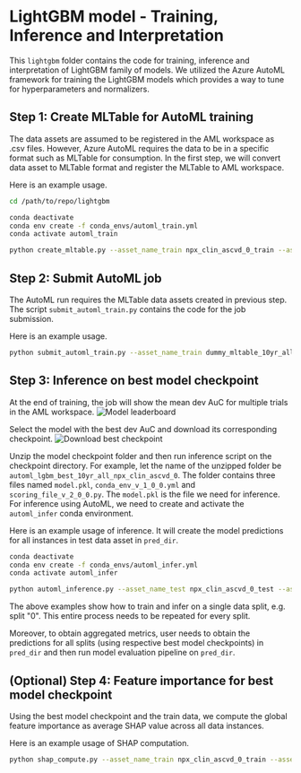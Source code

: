 # LightGBM model - Training, Inference and Interpretation

This `lightgbm` folder contains the code for training, inference and interpretation of LightGBM family of models. We utilized the Azure AutoML framework for training the LightGBM models which provides a way to tune for hyperparameters and normalizers.

## Step 1: Create MLTable for AutoML training

The data assets are assumed to be registered in the AML workspace as .csv files. However, Azure AutoML requires the data to be in a specific format such as MLTable for consumption. In the first step, we will convert data asset to MLTable format and register the MLTable to AML workspace.

Here is an example usage.

```bash
cd /path/to/repo/lightgbm

conda deactivate
conda env create -f conda_envs/automl_train.yml
conda activate automl_train

python create_mltable.py --asset_name_train npx_clin_ascvd_0_train --asset_version_train 3 --asset_name_test npx_clin_ascvd_0_test --asset_version_test 3 --drop_columns IID,ascvd_3yr_label,ascvd_5yr_label,ascvd_15yr_label --out_dir ./dummy_10yr_all_0 --register_name_prefix dummy_mltable_10yr_all
```

## Step 2: Submit AutoML job

The AutoML run requires the MLTable data assets created in previous step. The script `submit_automl_train.py` contains the code for the job submission. 

Here is an example usage.

```bash
python submit_automl_train.py --asset_name_train dummy_mltable_10yr_all_npx_clin_ascvd_0_train --asset_version_train 1 --asset_name_test dummy_mltable_10yr_all_npx_clin_ascvd_0_test --asset_version_test 1 --aml_experiment_name dummy_LightGBM_10yr_all_npx_clin_ascvd_0 --cluster_name cluster1 --label_col ascvd_10yr_label
```

## Step 3: Inference on best model checkpoint

At the end of training, the job will show the mean dev AuC for multiple trials in the AML workspace. 
![Model leaderboard](./docs/model_performance_catalog.PNG)

Select the model with the best dev AuC and download its corresponding checkpoint. 
![Download best checkpoint](./docs/model_checkpoint_download.PNG)

Unzip the model checkpoint folder and then run inference script on the checkpoint directory. For example, let the name of the unzipped folder be `automl_lgbm_best_10yr_all_npx_clin_ascvd_0`. The folder contains three files named `model.pkl`, `conda_env_v_1_0_0.yml` and `scoring_file_v_2_0_0.py`. The `model.pkl` is the file we need for inference. For inference using AutoML, we need to create and activate the `automl_infer` conda environment.

Here is an example usage of inference. It will create the model predictions for all instances in test data asset in `pred_dir`.

```bash
conda deactivate
conda env create -f conda_envs/automl_infer.yml
conda activate automl_infer

python automl_inference.py --asset_name_test npx_clin_ascvd_0_test --asset_version_test 3 --model_dir ./automl_lgbm_best_10yr_all_npx_clin_ascvd_0 --pred_dir ./pred_automl_universal_10yr --feat_col_start 5
```
The above examples show how to train and infer on a single data split, e.g. split "0". This entire process needs to be repeated for every split.

Moreover, to obtain aggregated metrics, user needs to obtain the predictions for all splits (using respective best model checkpoints) in `pred_dir` and then run model evaluation pipeline on `pred_dir`.

## (Optional) Step 4: Feature importance for best model checkpoint

Using the best model checkpoint and the train data, we compute the global feature importance as average SHAP value across all data instances.

Here is an example usage of SHAP computation.

```bash
python shap_compute.py --asset_name_train npx_clin_ascvd_0_train --asset_version_train 3 --model_dir ./automl_lgbm_best_10yr_all_npx_clin_ascvd_0 --out_dir ./dummy_shap_universal_10yr --feat_col_start 5
```
